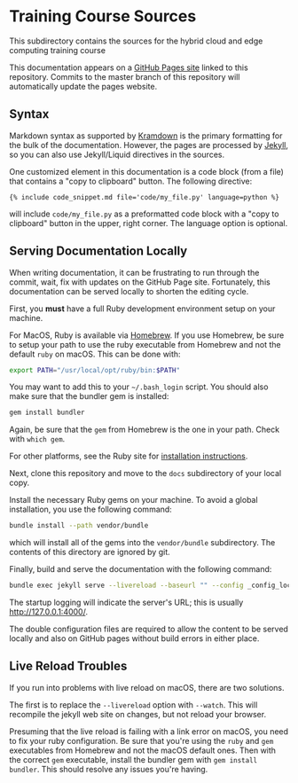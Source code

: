 # Training Course Sources

This subdirectory contains the sources for the hybrid cloud and edge
computing training course

This documentation appears on a [GitHub Pages
site](https://training.yobitrust.com) linked to this
repository. Commits to the master branch of this repository will
automatically update the pages website.

## Syntax

Markdown syntax as supported by
[Kramdown](https://kramdown.gettalong.org/) is the primary formatting
for the bulk of the documentation. However, the pages are processed by
[Jekyll](https://jekyllrb.com/), so you can also use Jekyll/Liquid
directives in the sources.

One customized element in this documentation is a code block (from a
file) that contains a "copy to clipboard" button.  The following
directive:

```
{% include code_snippet.md file='code/my_file.py' language=python %}
```

will include `code/my_file.py` as a preformatted code block with a
"copy to clipboard" button in the upper, right corner. The language
option is optional.

## Serving Documentation Locally

When writing documentation, it can be frustrating to run through the
commit, wait, fix with updates on the GitHub Page site. Fortunately,
this documentation can be served locally to shorten the editing
cycle.

First, you **must** have a full Ruby development environment setup on
your machine.

For MacOS, Ruby is available via [Homebrew](https://brew.sh/). If you
use Homebrew, be sure to setup your path to use the ruby executable
from Homebrew and not the default `ruby` on macOS. This can be done
with:

```sh
export PATH="/usr/local/opt/ruby/bin:$PATH"
```

You may want to add this to your `~/.bash_login` script. You should
also make sure that the bundler gem is installed:

```sh
gem install bundler
```

Again, be sure that the `gem` from Homebrew is the one in your
path. Check with `which gem`. 

For other platforms, see the Ruby site for [installation
instructions](https://www.ruby-lang.org/en/documentation/installation/).

Next, clone this repository and move to the `docs` subdirectory of
your local copy.

Install the necessary Ruby gems on your machine.  To avoid a global
installation, you use the following command:

```sh
bundle install --path vendor/bundle
```

which will install all of the gems into the `vendor/bundle`
subdirectory.  The contents of this directory are ignored by git.

Finally, build and serve the documentation with the following command:

```sh
bundle exec jekyll serve --livereload --baseurl "" --config _config_local.yml,_config.yml
```

The startup logging will indicate the server's URL; this is usually
http://127.0.0.1:4000/.

The double configuration files are required to allow the content to be
served locally and also on GitHub pages without build errors in either
place.

## Live Reload Troubles

If you run into problems with live reload on macOS, there are two
solutions.

The first is to replace the `--livereload` option with `--watch`.
This will recompile the jekyll web site on changes, but not reload
your browser.

Presuming that the live reload is failing with a link error on macOS,
you need to fix your ruby configuration. Be sure that you're using the
`ruby` and `gem` executables from Homebrew and not the macOS default
ones. Then with the correct `gem` executable, install the bundler gem
with `gem install bundler`. This should resolve any issues you're
having. 

